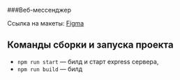 ###Веб-мессенджер

Cсылка на макеты: [Figma](https://www.figma.com/file/G3r5nzXhqb7knDXtPBGnuN/Chat?node-id=1%3A498)

## Команды сборки и запуска проекта

- `npm run start` — билд и старт express cервера,
- `npm run build` — билд
